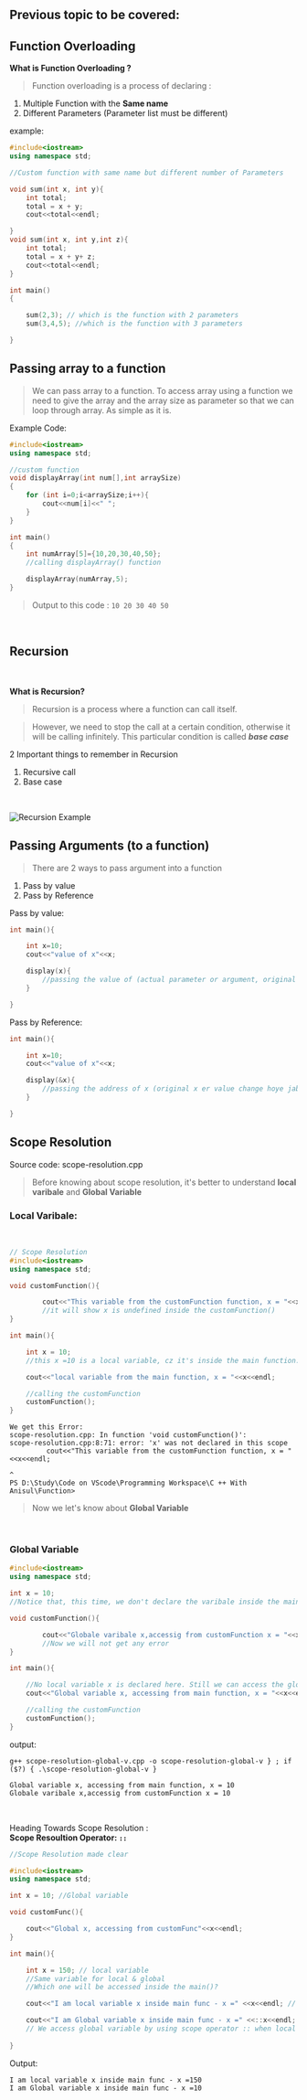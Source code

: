 ## Previous topic to be covered: 


## Function Overloading 
**What is Function Overloading ?**
> Function overloading is a process of declaring :
1. Multiple Function with the **Same name**  
2. Different Parameters (Parameter list must be different)

example: 
```c++
#include<iostream>
using namespace std;

//Custom function with same name but different number of Parameters

void sum(int x, int y){
    int total;
    total = x + y;
    cout<<total<<endl;

}
void sum(int x, int y,int z){
    int total;
    total = x + y+ z;
    cout<<total<<endl;
}

int main()
{

    sum(2,3); // which is the function with 2 parameters
    sum(3,4,5); //which is the function with 3 parameters

}
```



## Passing array to a function  

> We can pass array to a function. To access array using a function we need to give the array and the array size as parameter so that we can loop through array. As simple as it is.

Example Code: 

```c++
#include<iostream>
using namespace std;

//custom function
void displayArray(int num[],int arraySize)
{
    for (int i=0;i<arraySize;i++){
        cout<<num[i]<<" ";
    }
}

int main()
{
    int numArray[5]={10,20,30,40,50};
    //calling displayArray() function

    displayArray(numArray,5);
}
```
> Output to this code : `10 20 30 40 50 `  

<br>

## Recursion
<br>

**What is Recursion?**

> Recursion is a process where a function can call itself.  

> However, we need to stop the call at a certain condition, otherwise it will be calling infinitely. This particular condition is called ***base case***

2 Important things to remember in Recursion 
1. Recursive call
2. Base case

<br>

![Recursion Example](/Function/notes/recursion-example.jpg)



## Passing Arguments (to a function)  

> There are 2 ways to pass argument into a function 

1. Pass by value
2. Pass by Reference

Pass by value: 
```c++
int main(){

    int x=10;
    cout<<"value of x"<<x;

    display(x){
        //passing the value of (actual parameter or argument, original x er value change hobe na , actual parameter er ekta copy pass hoy)
    }

}
```
Pass by Reference: 
```c++
int main(){

    int x=10;
    cout<<"value of x"<<x;

    display(&x){
        //passing the address of x (original x er value change hoye jabe cz actual parameter tai pass hoye jacche)
    }

}
```













## Scope Resolution  

Source code: scope-resolution.cpp

> Before knowing about scope resolution, it's better to understand **local varibale** and **Global Variable**

### Local Varibale: 
<br>


```cpp
// Scope Resolution 
#include<iostream>
using namespace std;

void customFunction(){

        cout<<"This variable from the customFunction function, x = "<<x<<endl;
        //it will show x is undefined inside the customFunction()
}

int main(){

    int x = 10;
    //this x =10 is a local variable, cz it's inside the main function. We can't access this varibale outside this function 

    cout<<"local variable from the main function, x = "<<x<<endl;

    //calling the customFunction 
    customFunction();
}
```



```
We get this Error:
scope-resolution.cpp: In function 'void customFunction()':
scope-resolution.cpp:8:71: error: 'x' was not declared in this scope
         cout<<"This variable from the customFunction function, x = "<<x<<endl;
                                                                       ^
PS D:\Study\Code on VScode\Programming Workspace\C ++ With Anisul\Function>
```


> Now we let's know about **Global Variable** 

<br>  

### Global Variable   


```cpp
#include<iostream>
using namespace std;

int x = 10; 
//Notice that, this time, we don't declare the varibale inside the main function. Instead of that, we declare the variable globally, so that everyone (any function) or we can access it from anywhere. 

void customFunction(){

        cout<<"Globale varibale x,accessig from customFunction x = "<<x<<endl;
        //Now we will not get any error
}

int main(){

    //No local variable x is declared here. Still we can access the global variable
    cout<<"Global variable x, accessing from main function, x = "<<x<<endl;

    //calling the customFunction 
    customFunction();
}

```

output: 
```
g++ scope-resolution-global-v.cpp -o scope-resolution-global-v } ; if ($?) { .\scope-resolution-global-v }

Global variable x, accessing from main function, x = 10
Globale varibale x,accessig from customFunction x = 10
```

<br>

Heading Towards Scope Resolution :  
**Scope Resoultion Operator: ` :: `**

```cpp
//Scope Resolution made clear

#include<iostream>
using namespace std;

int x = 10; //Global variable

void customFunc(){

    cout<<"Global x, accessing from customFunc"<<x<<endl;
}

int main(){

    int x = 150; // local variable
    //Same variable for local & global
    //Which one will be accessed inside the main()?

    cout<<"I am local variable x inside main func - x =" <<x<<endl; // it will print out local varibale x

    cout<<"I am Global variable x inside main func - x =" <<::x<<endl; // it will print out Global varibale x
    // We access global variable by using scope operator :: when local & global variable has same name.
    
}
```

Output: 

```
I am local variable x inside main func - x =150
I am Global variable x inside main func - x =10
```